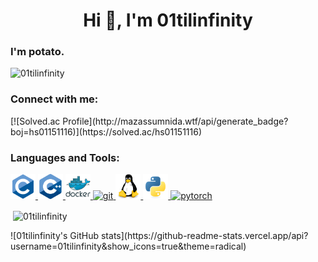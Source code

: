 <h1 align="center">Hi 👋, I'm 01tilinfinity</h1>
<h3 align="left">I'm potato.</h3>

<p align="left"> <img src="https://komarev.com/ghpvc/?username=01tilinfinity&label=Profile%20views&color=0e75b6&style=flat" alt="01tilinfinity" /> </p>

<h3 align="left">Connect with me:</h3>
<p align="left">
</p>
[![Solved.ac Profile](http://mazassumnida.wtf/api/generate_badge?boj=hs01151116)](https://solved.ac/hs01151116)

<h3 align="left">Languages and Tools:</h3>
<p align="left"> <a href="https://www.cprogramming.com/" target="_blank" rel="noreferrer"> <img src="https://raw.githubusercontent.com/devicons/devicon/master/icons/c/c-original.svg" alt="c" width="40" height="40"/> </a> <a href="https://www.w3schools.com/cpp/" target="_blank" rel="noreferrer"> <img src="https://raw.githubusercontent.com/devicons/devicon/master/icons/cplusplus/cplusplus-original.svg" alt="cplusplus" width="40" height="40"/> </a> <a href="https://www.docker.com/" target="_blank" rel="noreferrer"> <img src="https://raw.githubusercontent.com/devicons/devicon/master/icons/docker/docker-original-wordmark.svg" alt="docker" width="40" height="40"/> </a> <a href="https://git-scm.com/" target="_blank" rel="noreferrer"> <img src="https://www.vectorlogo.zone/logos/git-scm/git-scm-icon.svg" alt="git" width="40" height="40"/> </a> <a href="https://www.linux.org/" target="_blank" rel="noreferrer"> <img src="https://raw.githubusercontent.com/devicons/devicon/master/icons/linux/linux-original.svg" alt="linux" width="40" height="40"/> </a> <a href="https://www.python.org" target="_blank" rel="noreferrer"> <img src="https://raw.githubusercontent.com/devicons/devicon/master/icons/python/python-original.svg" alt="python" width="40" height="40"/> </a> <a href="https://pytorch.org/" target="_blank" rel="noreferrer"> <img src="https://www.vectorlogo.zone/logos/pytorch/pytorch-icon.svg" alt="pytorch" width="40" height="40"/> </a> </p>

<p>&nbsp;<img align="center" src="https://github-readme-stats.vercel.app/api?username=01tilinfinity&show_icons=true&locale=en" alt="01tilinfinity" /></p>
![01tilinfinity's GitHub stats](https://github-readme-stats.vercel.app/api?username=01tilinfinity&show_icons=true&theme=radical)
